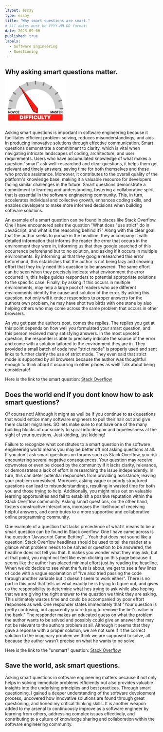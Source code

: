 ```yaml
---
layout: essay
type: essay
title: "Why smart questions are smart."
# All dates must be YYYY-MM-DD format!
date: 2023-09-06
published: true
labels:
  - Software Engineering
  - Questioning
---
```


## Why asking smart questions matter. <img width="200px" class="rounded float-start pe-4" src="../img/difficulty/degree_difficulty.jpg">
  Asking smart questions is important in software engineering because it facilitates efficient problem-solving, reduces misunderstandings, and aids in producing innovative solutions through effective communication. Smart questions demonstrate a commitment to clarity, which is vital when navigating intricate landscapes of coding, architecture, and user requirements. Users who have accumulated knowledge of what makes a question "smart" ask well-researched and clear questions, it helps them get relevant and timely answers, saving time for both themselves and those who provide assistance. Moreover, it contributes to the overall quality of the platform's knowledge base, making it a valuable resource for developers facing similar challenges in the future. Smart questions demonstrate a commitment to learning and understanding, fostering a collaborative spirit that is essential in the software engineering community. This, in turn, accelerates individual and collective growth, enhances coding skills, and enables developers to make more informed decisions when building software solutions.

An example of a smart question can be found in places like Stack Overflow. One I have encountered asks the question "What does "use strict" do in JavaScript, and what is the reasoning behind it?" Along with the clear goal that the author seeks to pursue in the headline, they accompany it with detailed information that informs the reader the error that occurs in the environment they were in, informing us that they google searched of this occurrence beforehand but to no solution, and asking if it occurs in multiple environments. By informing us that they google researched this error beforehand, this establishes that the author is not being lazy and showing effort that they truly need this question to be answered. The same effort can be seen when they precisely indicate what environment the error occurred in, this helps guides responders to potential appropriate solutions to the specific case. Finally, by asking if this occurs in multiple environments, may help a large pool of readers who use different environments identify the cause and solution of the error. By asking this question, not only will it entice responders to proper answers for the authors own problem, he may have shot two birds with one stone by also helping others who may come across the same problem that occurs in other browsers. 

As you get past the authors post, comes the replies. The replies you get at this point depends on how well you formulated your smart question, and this person recieved many satisfying answers. In the most upvoted question, the responder is able to precisely indicate the source of the error and come with a solution tailored to the environment they are in. They provided a small batch of code how "strict mode" is properly used and sent links to further clarify the use of strict mode. They even said that strict mode is supported by all browsers because the author was thoughtful enough to think about it occurring in other places as well! Talk about being considerate!

Here is the link to the smart question: [Stack Overflow](https://stackoverflow.com/questions/1335851/what-does-use-strict-do-in-javascript-and-what-is-the-reasoning-behind-it)

## Does the world end if you dont know how to ask smart questions?
Of course not! Although it might as well be if you continue to ask questions that would entice many software engineers to pull their hair out and give them cluster migraines. SO lets make sure to not have one of the many building blocks of our society to spiral into despair and hopelessness at the sight of your questions. Just kidding, just kidding!

Failure to recognize what constitutes to a smart question in the software engineering world means you may be better off not asking questions at all. If you don't ask smart questions on forums such as Stack Overflow, you risk encountering several negative consequences. Your question may receive downvotes or even be closed by the community if it lacks clarity, relevance, or demonstrates a lack of effort in researching the issue independently. In turn, this can deter potential responders from providing assistance, leaving your problem unresolved. Moreover, asking vague or poorly structured questions can lead to misunderstandings, resulting in wasted time for both you and those trying to help. Additionally, you might miss out on valuable learning opportunities and fail to establish a positive reputation within the Stack Overflow community. Asking smart questions, on the other hand, fosters constructive interactions, increases the likelihood of receiving helpful answers, and contributes to a more supportive and collaborative online programming community.

One example of a question that lacks precedence of what it means to be a smart question can be found in Stack overflow. One I have came across is the question "Javascript Game Betting"... Yeah that does not sound like a question. Stack Overflow headlines should be used to tell the reader at a glance what problem needs to be solved or question to be answered, the headline does not tell you that. It makes you wonder what they may ask, but at that point, you might not feel like even clicking on this page because it seems like the author has placed minimal effort just by reading the headline. When we do decide to see what the fuss is about, we get to see a few lines of code with a vague explanation of "Ive also tried passing the code through another variable but it doesn't seem to work either". There is no part in this post that tells us what exactly he is trying to figure out, and gives us the responsibility to determine what hes trying to ask while also hoping that we are giving the right answer to the question we think they are asking. This ultimately wastes time and could be accompanied by poor effort responses as well. One responder states immediately that "Your question is pretty confusing, but apparently you're trying to remove the bet's value in the bank." The responder makes an educated guess on what the problem the author wants to be solved and possibly could give an answer that may not be relevant to the authors problem at all. Although it seems that they gave a reponse with a proper solution, we are not sure if it the correct solution to the imaginary problem we think we are supposed to solve, all because the author wasn't precise on what he wants to be solve.

Here is the link to the "unsmart" question: [Stack Overflow](https://stackoverflow.com/questions/28633264/javascript-game-betting)

## Save the world, ask smart questions.
Asking smart questions in software engineering matters because it not only helps in solving immediate problems efficiently but also provides valuable insights into the underlying principles and best practices. Through smart questioning, I gained a deeper understanding of the software development process, uncovered how innovative solutions are found through great questioning, and honed my critical thinking skills. It is another weapon added to my arsenal to continuously improve as a software engineer by learning from others, addressing complex issues effectively, and contributing to a culture of knowledge sharing and collaboration within the software engineering community.
